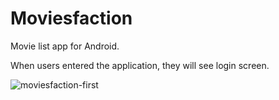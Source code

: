 # Moviesfaction
Movie list app for Android.

When users entered the application, they will see login screen. 

![moviesfaction-first](https://user-images.githubusercontent.com/71967979/120936028-94f17180-c6ba-11eb-805f-7c51caaaa9f1.png)

